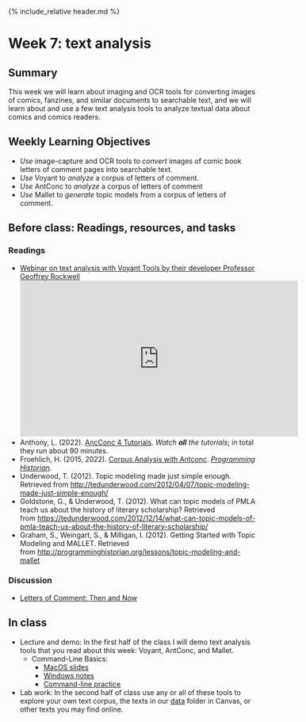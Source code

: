 {% include_relative header.md %}

# Week 7: text analysis

## Summary
This week we will learn about imaging and OCR tools for converting images of comics, fanzines, and similar documents to searchable text, and we will learn about and use a few text analysis tools to analyze textual data about comics and comics readers.

## Weekly Learning Objectives
- *Use* image-capture and OCR tools to *convert* images of comic book letters of comment pages into searchable text.
- *Use* Voyant to *analyze* a corpus of letters of comment.
- *Use* AntConc to *analyze* a corpus of letters of comment
- *Use* Mallet to *generate* topic models from a corpus of letters of comment.

## Before class: Readings, resources, and tasks

### Readings

 *   [Webinar on text analysis with Voyant Tools by their developer Professor Geoffrey Rockwell](https://youtu.be/ToEu8e7pKi4)  
     <iframe width="560" height="315" src="https://www.youtube.com/embed/ToEu8e7pKi4" title="YouTube video player" frameborder="0" allow="accelerometer; autoplay; clipboard-write; encrypted-media; gyroscope; picture-in-picture" allowfullscreen></iframe>
*   Anthony, L. (2022). [AncConc 4 Tutorials](https://youtube.com/playlist?list=PLiRIDpYmiC0R3Vv5NncOuIqaUcyLLW7Ae). _Watch **all** the tutorials_; in total they run about 90 minutes.
*   Froehlich, H. (2015, 2022). [Corpus Analysis with Antconc](https://programminghistorian.org/en/lessons/corpus-analysis-with-antconc). *[Programming Historian](https://programminghistorian.org/)*. <!-- about 9 pp. considering all screen shots. -->
*   Underwood, T. (2012). Topic modeling made just simple enough. Retrieved from <http://tedunderwood.com/2012/04/07/topic-modeling-made-just-simple-enough/> <!-- 11 pp. -->
*   Goldstone, G., & Underwood, T. (2012). What can topic models of PMLA teach us about the history of literary scholarship? Retrieved from <https://tedunderwood.com/2012/12/14/what-can-topic-models-of-pmla-teach-us-about-the-history-of-literary-scholarship/> <!-- 11 pp. -->
*   Graham, S., Weingart, S., & Milligan, I. (2012). Getting Started with Topic Modeling and MALLET. Retrieved from <http://programminghistorian.org/lessons/topic-modeling-and-mallet> <!-- about 11 pp. considering screen shots -->

<!-- 33 pp. + videos -->

### Discussion
- [Letters of Comment: Then and Now](https://iu.instructure.com/courses/2204459/discussion_topics/13437194)

## In class

- Lecture and demo: In the first half of the class I will demo text analysis tools that you read about this week: Voyant, AntConc, and Mallet.
     - Command-Line Basics:
	     - [MacOS slides](https://jawalsh.luddy.indiana.edu/z652_slides/week_06_command-line.html)
	     - [Windows notes](windows_CMD_basics.md)
	     - [Command-line practice](lab_cli.md)
- Lab work: In the second half of class use any or all of these tools to explore your own text corpus, the texts in our [data](https://iu.instructure.com/courses/2204459/files/folder/data) folder in Canvas, or other texts you may find online. 
